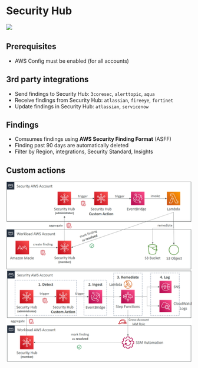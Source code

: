 # Security Hub

<img src="./security_hub.png" />

## Prerequisites

- AWS Config must be enabled (for all accounts)

## 3rd party integrations

- Send findings to Security Hub: `3coresec`, `alerttopic`, `aqua`
- Receive findings from Security Hub: `atlassian`, `fireeye`, `fortinet`
- Update findings in Security Hub: `atlassian`, `servicenow`

## Findings

- Comsumes findings using **AWS Security Finding Format** (ASFF)
- Finding past 90 days are automatically deleted
- Filter by Region, integrations, Security Standard, Insights

## Custom actions

<img src="./security-hub-architecture-1.png" />
<img src="./security-hub-architecture-2.png" />
